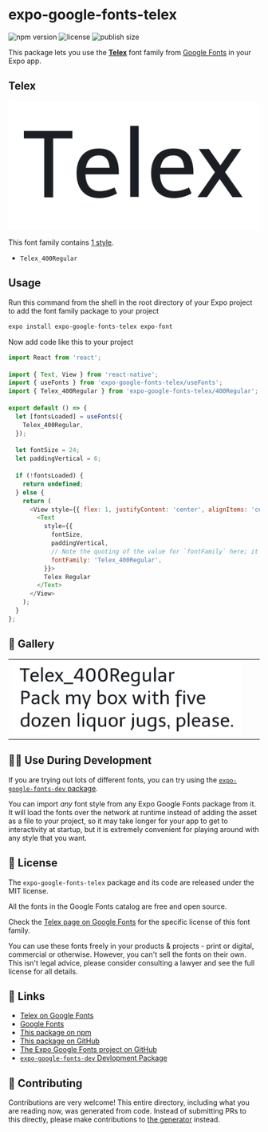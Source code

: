 # expo-google-fonts-telex

![npm version](https://flat.badgen.net/npm/v/expo-google-fonts-telex)
![license](https://flat.badgen.net/github/license/expo/google-fonts)
![publish size](https://flat.badgen.net/packagephobia/install/expo-google-fonts-telex)

This package lets you use the [**Telex**](https://fonts.google.com/specimen/Telex) font family from [Google Fonts](https://fonts.google.com/) in your Expo app.

## Telex

![Telex](./font-family.png)

This font family contains [1 style](#-gallery).

- `Telex_400Regular`

## Usage

Run this command from the shell in the root directory of your Expo project to add the font family package to your project
```sh
expo install expo-google-fonts-telex expo-font
```

Now add code like this to your project
```js
import React from 'react';

import { Text, View } from 'react-native';
import { useFonts } from 'expo-google-fonts-telex/useFonts';
import { Telex_400Regular } from 'expo-google-fonts-telex/400Regular';

export default () => {
  let [fontsLoaded] = useFonts({
    Telex_400Regular,
  });

  let fontSize = 24;
  let paddingVertical = 6;

  if (!fontsLoaded) {
    return undefined;
  } else {
    return (
      <View style={{ flex: 1, justifyContent: 'center', alignItems: 'center' }}>
        <Text
          style={{
            fontSize,
            paddingVertical,
            // Note the quoting of the value for `fontFamily` here; it expects a string!
            fontFamily: 'Telex_400Regular',
          }}>
          Telex Regular
        </Text>
      </View>
    );
  }
};

```

## 🔡 Gallery


||||
|-|-|-|
|![Telex_400Regular](.//400Regular/Telex_400Regular.ttf.png)||||


## 👩‍💻 Use During Development

If you are trying out lots of different fonts, you can try using the [`expo-google-fonts-dev` package](https://github.com/freeboub/google-fonts/tree/master/font-packages/dev#readme).

You can import *any* font style from any Expo Google Fonts package from it. It will load the fonts
over the network at runtime instead of adding the asset as a file to your project, so it may take longer
for your app to get to interactivity at startup, but it is extremely convenient
for playing around with any style that you want.

## 📖 License

The `expo-google-fonts-telex` package and its code are released under the MIT license.

All the fonts in the Google Fonts catalog are free and open source.

Check the [Telex page on Google Fonts](https://fonts.google.com/specimen/Telex) for the specific license of this font family.

You can use these fonts freely in your products & projects - print or digital, commercial or otherwise. However, you can't sell the fonts on their own. This isn't legal advice, please consider consulting a lawyer and see the full license for all details.

## 🔗 Links

- [Telex on Google Fonts](https://fonts.google.com/specimen/Telex)
- [Google Fonts](https://fonts.google.com/)
- [This package on npm](https://www.npmjs.com/package/expo-google-fonts-telex)
- [This package on GitHub](https://github.com/freeboub/google-fonts/tree/master/font-packages/telex)
- [The Expo Google Fonts project on GitHub](https://github.com/freeboub/google-fonts)
- [`expo-google-fonts-dev` Devlopment Package](https://github.com/freeboub/google-fonts/tree/master/font-packages/dev)

## 🤝 Contributing

Contributions are very welcome! This entire directory, including what you are reading now, was generated from code. Instead of submitting PRs to this directly, please make contributions to [the generator](https://github.com/freeboub/google-fonts/tree/master/packages/generator) instead.
